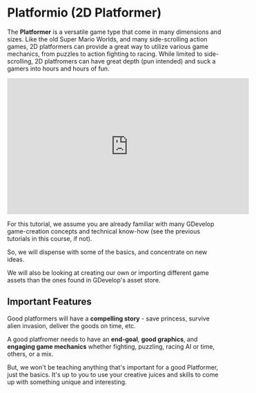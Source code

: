 # Platformio (2D Platformer)

The **Platformer** is a versatile game type that come in many dimensions and sizes.  Like the old Super Mario Worlds, and many side-scrolling action games, 2D platformers can provide a great way to utilize various game mechanics, from puzzles to action fighting to racing.  While limited to side-scrolling, 2D platfromers can have great depth (pun intended) and suck a gamers into hours and hours of fun.

<iframe width="560" height="315" src="https://www.youtube.com/embed/rLl9XBg7wSs?start=10" title="YouTube video player" frameborder="0" allow="accelerometer; autoplay; clipboard-write; encrypted-media; gyroscope; picture-in-picture" allowfullscreen></iframe>

For this tutorial, we assume you are already familiar with many GDevelop game-creation concepts and technical know-how (see the previous tutorials in this course, if not).

So, we will dispense with some of the basics, and concentrate on new ideas.

We will also be looking at creating our own or importing different game assets than the ones found in GDevelop's asset store.

## Important Features 

Good platformers will have a **compelling story** - save princess, survive alien invasion, deliver the goods on time, etc.

A good platfromer needs to have an **end-goal**, **good graphics**, and **engaging game mechanics** whether fighting, puzzling, racing AI or time, others, or a mix.

But, we won't be teaching anything that's important for a good Platformer, just the basics.  It's up to you to use your creative juices and skills to come up with something unique and interesting.
